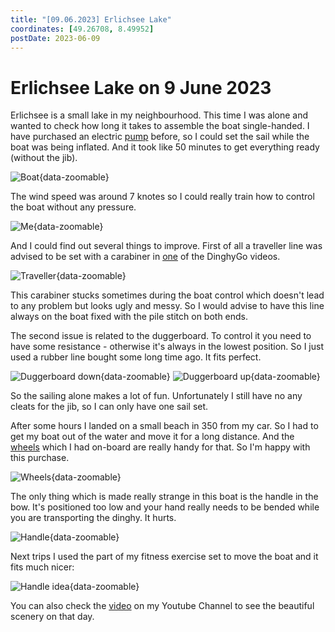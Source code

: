 ```yaml
---
title: "[09.06.2023] Erlichsee Lake"
coordinates: [49.26708, 8.49952]
postDate: 2023-06-09
---
```

# Erlichsee Lake on 9 June 2023

Erlichsee is a small lake in my neighbourhood. This time I was alone and wanted to check how long it takes to assemble the boat single-handed. I have purchased an electric [pump](../boat/pump.md) before, so I could set the sail while the boat was being inflated. And it took like 50 minutes to get everything ready (without the jib).

![Boat](../img/trips/2023-06-09-boat.jpg){data-zoomable}

The wind speed was around 7 knotes so I could really train how to control the boat without any pressure.

![Me](../img/trips/2023-06-09-me.jpg){data-zoomable}

And I could find out several things to improve. First of all a traveller line was advised to be set with a carabiner in [one](https://youtu.be/gg9_5FmfOgU?t=149) of the DinghyGo videos. 

![Traveller](../img/trips/2023-06-09-main-traveller-carabiner.jpg){data-zoomable}

This carabiner stucks sometimes during the boat control which doesn't lead to any problem but looks ugly and messy. So I would advise to have this line always on the boat fixed with the pile stitch on both ends.

The second issue is related to the duggerboard. To control it you need to have some resistance - otherwise it's always in the lowest position. So I just used a rubber line bought some long time ago. It fits perfect.

![Duggerboard down](../img/trips/2023-06-09-rubber-duggerboard-1.jpg){data-zoomable}
![Duggerboard up](../img/trips/2023-06-09-rubber-duggerboard-2.jpg){data-zoomable}

So the sailing alone makes a lot of fun. Unfortunately I still have no any cleats for the jib, so I can only have one sail set.

After some hours I landed on a small beach in 350 from my car. So I had to get my boat out of the water and move it for a long distance. And the [wheels](../boat/wheels.md) which I had on-board are really handy for that. So I'm happy with this purchase.

![Wheels](../img/trips/2023-06-09-wheels-on-boat-large.jpg){data-zoomable}

The only thing which is made really strange in this boat is the handle in the bow. It's positioned too low and your hand really needs to be bended while you are transporting the dinghy. It hurts.

![Handle](../img/trips/2023-06-09-handle.jpg){data-zoomable}

Next trips I used the part of my fitness exercise set to move the boat and it fits much nicer:

![Handle idea](../img/trips/2023-06-09-handle-idea.jpg){data-zoomable}

You can also check the [video](https://www.youtube.com/shorts/6D3QUy0cmJg) on my Youtube Channel to see the beautiful scenery on that day.